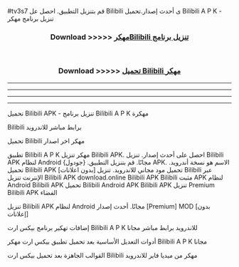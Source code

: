 #tv3s7 قم بتنزيل التطبيق. احصل عل Bilibili  ى أحدث إصدار.تحميل Bilibili  A P K - تنزيل برنامج مهكر



<div align="center">
<h3>Download >>>>> <a href="https://ar-sites.web.app/?ar= Bilibili ">مهكرBilibili  تنزيل برنامج</a></h3><br>

<h3>Download >>>>> <a href="https://ar-sites.web.app/?ar= Bilibili ">تحميل Bilibili  مهكر</a></h3>
</div>


----------------------------------------------------------

----------------------------------------------------------

----------------------------------------------------------

----------------------------------------------------------


تحميل Bilibili  APK - تنزيل برنامج Bilibili  A P K مهكرة

Bilibili  برابط مباشر للاندرويد

تحميل Bilibili  مهكر اخر اصدار

تطبيق Bilibili  A P K مهكر
تنزيل Bilibili  APK. احصل على أحدث إصدار.
تنزيل Bilibili  APK لنظام Android مجانًا.
قم بتنزيل التطبيق. {جودول} APK. الاسم هو نسخة أندرويد.
تحميل Bilibili  APK [بدون اعلانات]
تحميل مود مجاني للاندرويد.
تنزيل Bilibili  عبر الإنترنت
تنزيل Bilibili  APK
download.online Bilibili  APK
Bilibili  مثبت APK لنظام Android
Bilibili  APK
تحميل Bilibili  Android APK
Bilibili  APK تنزيل Premium
Bilibili  APK الفضاء

تنزيل Bilibili  APK لنظام Android مجانًا. أحدث إصدار [Premium] MOD [بدون إعلانات]

إضافات تهكير برنامج بيكس ارت Bilibili  A P K للاندرويد برابط مباشر مجانا

أدوات التعديل الأساسية بعد تحميل تطبيق بيكس ارت مهكر Bilibili  A P K مجانا

القوالب الجاهزة بعد تحميل بيكس ارت Bilibili  مهكر من ميديا فاير للاندرويد



